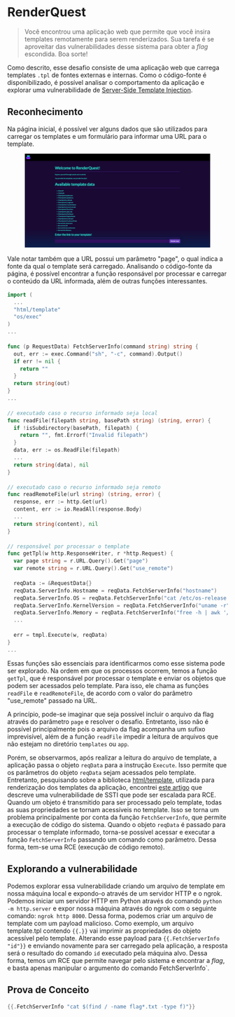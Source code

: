 # RenderQuest

> Você encontrou uma aplicação web que permite que você insira templates remotamente para serem renderizados. Sua tarefa é se aproveitar das vulnerabilidades desse sistema para obter a _flag_ escondida. Boa sorte!

Como descrito, esse desafio consiste de uma aplicação web que carrega templates `.tpl` de fontes externas e internas. Como o código-fonte é disponibilizado, é possível analisar o comportamento da aplicação e explorar uma vulnerabilidade de [Server-Side Template Injection](https://portswigger.net/web-security/server-side-template-injection).

## Reconhecimento

Na página inicial, é possível ver alguns dados que são utilizados para carregar os templates e um formulário para informar uma URL para o template.&#x20;

<figure><img src="../../../.gitbook/assets/ctfhtbchallengesrenderquestindex.png" alt="Página inicial da aplicação &#x22;RenderQuest&#x22;. Apresenta uma série de informações que podem ser consumidas através de um template TPL. Por fim, fornece um formulário com um campo que permite informar a URL por onde um template TPL pode ser acessado."><figcaption></figcaption></figure>

Vale notar também que a URL possui um parâmetro "page", o qual indica a fonte da qual o template será carregado. Analisando o código-fonte da página, é possível encontrar a função responsável por processar e carregar o conteúdo da URL informada, além de outras funções interessantes.

```go
import (
  ...
  "html/template"
  "os/exec"
)
...
 
func (p RequestData) FetchServerInfo(command string) string {
  out, err := exec.Command("sh", "-c", command).Output()
  if err != nil {
    return ""
  }
  return string(out)
}
...
 
// executado caso o recurso informado seja local
func readFile(filepath string, basePath string) (string, error) {
  if !isSubdirectory(basePath, filepath) {
    return "", fmt.Errorf("Invalid filepath")
  }
  data, err := os.ReadFile(filepath)
  ...
  return string(data), nil
}
 
// executado caso o recurso informado seja remoto
func readRemoteFile(url string) (string, error) {
  response, err := http.Get(url)
  content, err := io.ReadAll(response.Body)
  ...
  return string(content), nil
}
 
// responsável por processar o template
func getTpl(w http.ResponseWriter, r *http.Request) {
  var page string = r.URL.Query().Get("page")
  var remote string = r.URL.Query().Get("use_remote")
 
  reqData := &RequestData{}
  reqData.ServerInfo.Hostname = reqData.FetchServerInfo("hostname")
  reqData.ServerInfo.OS = reqData.FetchServerInfo("cat /etc/os-release | grep PRETTY_NAME | cut -d '\"' -f 2")
  reqData.ServerInfo.KernelVersion = reqData.FetchServerInfo("uname -r")
  reqData.ServerInfo.Memory = reqData.FetchServerInfo("free -h | awk '/^Mem/{print $2}'")
  ...
 
  err = tmpl.Execute(w, reqData)
}
...
```

Essas funções são essenciais para identificarmos como esse sistema pode ser explorado. Na ordem em que os processos ocorrem, temos a função `getTpl`, que é responsável por processar o template e enviar os objetos que podem ser acessados pelo template. Para isso, ele chama as funções `readFile` e `readRemoteFile`, de acordo com o valor do parâmetro "use\_remote" passado na URL.

A princípio, pode-se imaginar que seja possível incluir o arquivo da flag através do parâmetro `page` e resolver o desafio. Entretanto, isso não é possível principalmente pois o arquivo da flag acompanha um sufixo imprevisível, além de a função `readFile` impedir a leitura de arquivos que não estejam no diretório `templates` ou `app`.

Porém, se observarmos, após realizar a leitura do arquivo de template, a aplicação passa o objeto `reqData` para a instrução `Execute`. Isso permite que os parâmetros do objeto `reqData` sejam acessados pelo template. Entretanto, pesquisando sobre a biblioteca [html/template](https://pkg.go.dev/html/template), utilizada para renderização dos templates da aplicação, encontrei [este artigo](https://www.onsecurity.io/blog/go-ssti-method-research/) que descreve uma vulnerabilidade de SSTI que pode ser escalada para RCE. Quando um objeto é transmitido para ser processado pelo template, todas as suas propriedades se tornam acessíveis no template. Isso se torna um problema principalmente por conta da função `FetchServerInfo`, que permite a execução de código do sistema. Quando o objeto `reqData` é passado para processar o template informado, torna-se possível acessar e executar a função `FetchServerInfo` passando um comando como parâmetro. Dessa forma, tem-se uma RCE (execução de código remoto).

## Explorando a vulnerabilidade

Podemos explorar essa vulnerabilidade criando um arquivo de template em nossa máquina local e expondo-o através de um servidor HTTP e o ngrok. Podemos iniciar um servidor HTTP em Python através do comando `python -m http.server` e expor nossa máquina através do ngrok com o seguinte comando: `ngrok http 8000`. Dessa forma, podemos criar um arquivo de template com um payload malicioso. Como exemplo, um arquivo template.tpl contendo `{{.}}` vai imprimir as propriedades do objeto acessível pelo template. Alterando esse payload para `{{.FetchServerInfo "id"}}` e enviando novamente para ser carregado pela aplicação, a resposta será o resultado do comando `id` executado pela máquina alvo. Dessa forma, temos um RCE que permite navegar pelo sistema e encontrar a _flag_, e basta apenas manipular o argumento do comando FetchServerInfo\`.

## Prova de Conceito

```go
{{.FetchServerInfo "cat $(find / -name flag*.txt -type f)"}}
```
